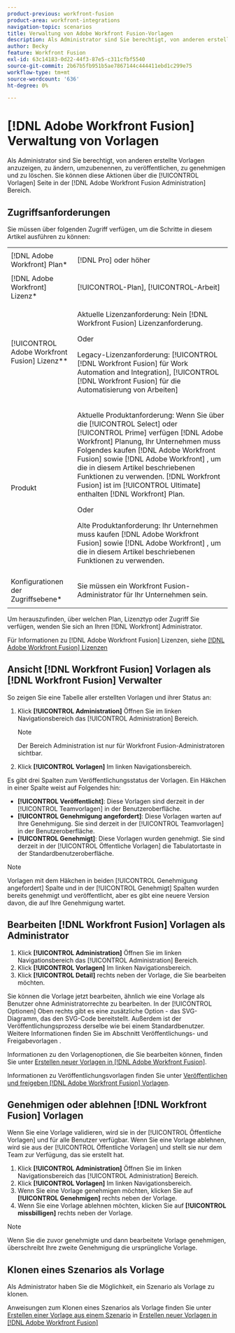 ```yaml
---
product-previous: workfront-fusion
product-area: workfront-integrations
navigation-topic: scenarios
title: Verwaltung von Adobe Workfront Fusion-Vorlagen
description: Als Administrator sind Sie berechtigt, von anderen erstellte Vorlagen anzuzeigen, zu ändern, umzubenennen, zu veröffentlichen, zu genehmigen und zu löschen. Sie können diese Aktionen über die [!UICONTROL Vorlagen] Seite in der [!DNL Adobe Workfront Fusion Administration] Bereich.
author: Becky
feature: Workfront Fusion
exl-id: 63c14183-0d22-44f3-87e5-c311cfbf5540
source-git-commit: 2b67b5fb951b5ae7867144c444411ebd1c299e75
workflow-type: tm+mt
source-wordcount: '636'
ht-degree: 0%

---
```


# [!DNL Adobe Workfront Fusion] Verwaltung von Vorlagen

Als Administrator sind Sie berechtigt, von anderen erstellte Vorlagen anzuzeigen, zu ändern, umzubenennen, zu veröffentlichen, zu genehmigen und zu löschen. Sie können diese Aktionen über die [!UICONTROL Vorlagen] Seite in der [!DNL Adobe Workfront Fusion Administration] Bereich.

## Zugriffsanforderungen

Sie müssen über folgenden Zugriff verfügen, um die Schritte in diesem Artikel ausführen zu können:

<table style="table-layout:auto"> 
 <col> 
 <col> 
 <tbody> 
  <tr> 
    <td role="rowheader">[!DNL Adobe Workfront] Plan*</td> 
   <td> <p>[!DNL Pro] oder höher</p> </td> 
  </tr>
   <tr data-mc-conditions="QuicksilverOrClassic.Draft mode"> 
    <td role="rowheader">[!DNL Adobe Workfront] Lizenz*</td> 
    <td> <p>[!UICONTROL-Plan], [!UICONTROL-Arbeit]</p> </td> 
   </tr>
  <tr> 
   <td role="rowheader">[!UICONTROL Adobe Workfront Fusion] Lizenz**</td> 
  <td>
   <p>Aktuelle Lizenzanforderung: Nein [!DNL Workfront Fusion] Lizenzanforderung.</p>
   <p>Oder</p>
   <p>Legacy-Lizenzanforderung: [!UICONTROL [!DNL Workfront Fusion] für Work Automation and Integration], [!UICONTROL [!DNL Workfront Fusion] für die Automatisierung von Arbeiten]</p>
   </td>  
  </tr> 
  <tr> 
   <td role="rowheader">Produkt</td> 
   <td>
   <p>Aktuelle Produktanforderung: Wenn Sie über die [!UICONTROL Select] oder [!UICONTROL Prime] verfügen [!DNL Adobe Workfront] Planung, Ihr Unternehmen muss Folgendes kaufen [!DNL Adobe Workfront Fusion] sowie [!DNL Adobe Workfront] , um die in diesem Artikel beschriebenen Funktionen zu verwenden. [!DNL Workfront Fusion] ist im [!UICONTROL Ultimate] enthalten [!DNL Workfront] Plan.</p>
   <p>Oder</p>
   <p>Alte Produktanforderung: Ihr Unternehmen muss kaufen [!DNL Adobe Workfront Fusion] sowie [!DNL Adobe Workfront] , um die in diesem Artikel beschriebenen Funktionen zu verwenden.</p>
   </td> 
  </tr> 
  <tr data-mc-conditions=""> 
   <td role="rowheader">Konfigurationen der Zugriffsebene*</td> 
   <td> <p>Sie müssen ein Workfront Fusion-Administrator für Ihr Unternehmen sein.</p> </td> 
  </tr> 
 </tbody> 
</table>

Um herauszufinden, über welchen Plan, Lizenztyp oder Zugriff Sie verfügen, wenden Sie sich an Ihren [!DNL Workfront] Administrator.

Für Informationen zu [!DNL Adobe Workfront Fusion] Lizenzen, siehe [[!DNL Adobe Workfront Fusion] Lizenzen](../../../workfront-fusion/get-started/license-automation-vs-integration.md)

## Ansicht [!DNL Workfront Fusion] Vorlagen als [!DNL Workfront Fusion] Verwalter

So zeigen Sie eine Tabelle aller erstellten Vorlagen und ihrer Status an:

1. Klick **[!UICONTROL Administration]** Öffnen Sie im linken Navigationsbereich das [!UICONTROL Administration] Bereich.

   >[!NOTE]
   >
   >Der Bereich Administration ist nur für Workfront Fusion-Administratoren sichtbar.

1. Klick **[!UICONTROL Vorlagen]** Im linken Navigationsbereich.

Es gibt drei Spalten zum Veröffentlichungsstatus der Vorlagen. Ein Häkchen in einer Spalte weist auf Folgendes hin:

* **[!UICONTROL Veröffentlicht]**: Diese Vorlagen sind derzeit in der [!UICONTROL Teamvorlagen] in der Benutzeroberfläche.
* **[!UICONTROL Genehmigung angefordert]**: Diese Vorlagen warten auf Ihre Genehmigung. Sie sind derzeit in der [!UICONTROL Teamvorlagen] in der Benutzeroberfläche.
* **[!UICONTROL Genehmigt]**: Diese Vorlagen wurden genehmigt. Sie sind derzeit in der [!UICONTROL Öffentliche Vorlagen] die Tabulatortaste in der Standardbenutzeroberfläche.

>[!NOTE]
>
>Vorlagen mit dem Häkchen in beiden [!UICONTROL Genehmigung angefordert] Spalte und in der [!UICONTROL Genehmigt] Spalten wurden bereits genehmigt und veröffentlicht, aber es gibt eine neuere Version davon, die auf Ihre Genehmigung wartet.

## Bearbeiten [!DNL Workfront Fusion] Vorlagen als Administrator

1. Klick **[!UICONTROL Administration]** Öffnen Sie im linken Navigationsbereich das [!UICONTROL Administration] Bereich.
1. Klick **[!UICONTROL Vorlagen]** Im linken Navigationsbereich.
1. Klick **[!UICONTROL Detail]** rechts neben der Vorlage, die Sie bearbeiten möchten.

Sie können die Vorlage jetzt bearbeiten, ähnlich wie eine Vorlage als Benutzer ohne Administratorrechte zu bearbeiten. In der [!UICONTROL Optionen] Oben rechts gibt es eine zusätzliche Option - das SVG-Diagramm, das den SVG-Code bereitstellt. Außerdem ist der Veröffentlichungsprozess derselbe wie bei einem Standardbenutzer. Weitere Informationen finden Sie im Abschnitt Veröffentlichungs- und Freigabevorlagen .

Informationen zu den Vorlagenoptionen, die Sie bearbeiten können, finden Sie unter [Erstellen neuer Vorlagen in [!DNL Adobe Workfront Fusion]](../../../workfront-fusion/scenarios/templates/create-new-fusion-templates.md).

Informationen zu Veröffentlichungsvorlagen finden Sie unter [Veröffentlichen und freigeben [!DNL Adobe Workfront Fusion] Vorlagen](../../../workfront-fusion/scenarios/templates/publish-and-share-fusion-templates.md).

## Genehmigen oder ablehnen [!DNL Workfront Fusion] Vorlagen

Wenn Sie eine Vorlage validieren, wird sie in der [!UICONTROL Öffentliche Vorlagen] und für alle Benutzer verfügbar. Wenn Sie eine Vorlage ablehnen, wird sie aus der [!UICONTROL Öffentliche Vorlagen] und stellt sie nur dem Team zur Verfügung, das sie erstellt hat.

1. Klick **[!UICONTROL Administration]** Öffnen Sie im linken Navigationsbereich das [!UICONTROL Administration] Bereich.
1. Klick **[!UICONTROL Vorlagen]** Im linken Navigationsbereich.
1. Wenn Sie eine Vorlage genehmigen möchten, klicken Sie auf **[!UICONTROL Genehmigen]** rechts neben der Vorlage.
1. Wenn Sie eine Vorlage ablehnen möchten, klicken Sie auf **[!UICONTROL missbilligen]** rechts neben der Vorlage.

>[!NOTE]
>
>Wenn Sie die zuvor genehmigte und dann bearbeitete Vorlage genehmigen, überschreibt Ihre zweite Genehmigung die ursprüngliche Vorlage.

## Klonen eines Szenarios als Vorlage

Als Administrator haben Sie die Möglichkeit, ein Szenario als Vorlage zu klonen.

Anweisungen zum Klonen eines Szenarios als Vorlage finden Sie unter [Erstellen einer Vorlage aus einem Szenario](../../../workfront-fusion/scenarios/templates/create-new-fusion-templates.md#create-a-template-from-a-scenario) in [Erstellen neuer Vorlagen in [!DNL Adobe Workfront Fusion]](../../../workfront-fusion/scenarios/templates/create-new-fusion-templates.md)
